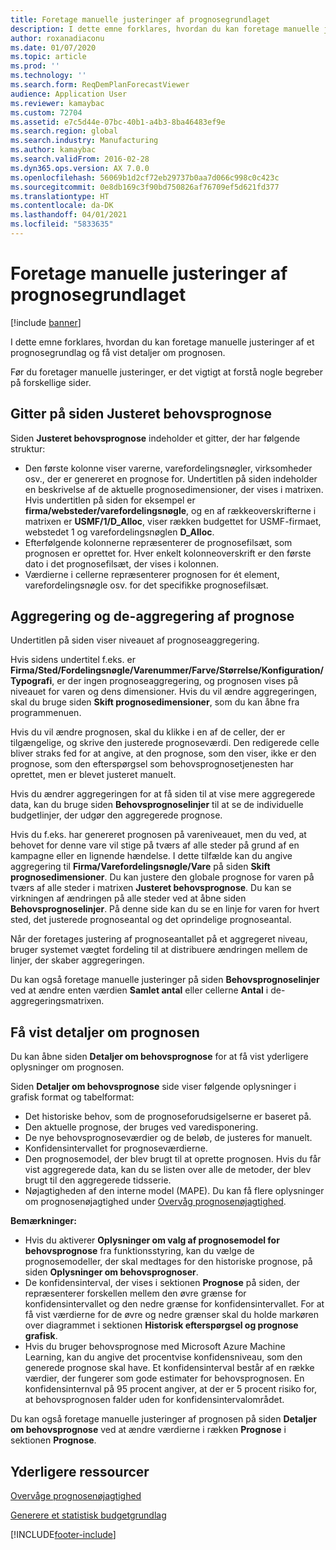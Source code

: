 ```yaml
---
title: Foretage manuelle justeringer af prognosegrundlaget
description: I dette emne forklares, hvordan du kan foretage manuelle justeringer af et prognosegrundlag og få vist detaljer om prognosen.
author: roxanadiaconu
ms.date: 01/07/2020
ms.topic: article
ms.prod: ''
ms.technology: ''
ms.search.form: ReqDemPlanForecastViewer
audience: Application User
ms.reviewer: kamaybac
ms.custom: 72704
ms.assetid: e7c5d44e-07bc-40b1-a4b3-8ba46483ef9e
ms.search.region: global
ms.search.industry: Manufacturing
ms.author: kamaybac
ms.search.validFrom: 2016-02-28
ms.dyn365.ops.version: AX 7.0.0
ms.openlocfilehash: 56069b1d2cf72eb29737b0aa7d066c998c0c423c
ms.sourcegitcommit: 0e8db169c3f90bd750826af76709ef5d621fd377
ms.translationtype: HT
ms.contentlocale: da-DK
ms.lasthandoff: 04/01/2021
ms.locfileid: "5833635"
---
```

# <a name="make-manual-adjustments-to-the-baseline-forecast"></a>Foretage manuelle justeringer af prognosegrundlaget

[!include [banner](../includes/banner.md)]

I dette emne forklares, hvordan du kan foretage manuelle justeringer af et prognosegrundlag og få vist detaljer om prognosen. 

Før du foretager manuelle justeringer, er det vigtigt at forstå nogle begreber på forskellige sider.

## <a name="grid-on-the-adjusted-demand-forecast-page"></a>Gitter på siden Justeret behovsprognose
Siden **Justeret behovsprognose** indeholder et gitter, der har følgende struktur:

-   Den første kolonne viser varerne, varefordelingsnøgler, virksomheder osv., der er genereret en prognose for. Undertitlen på siden indeholder en beskrivelse af de aktuelle prognosedimensioner, der vises i matrixen. Hvis undertitlen på siden for eksempel er **firma/websteder/varefordelingsnøgle**, og en af rækkeoverskrifterne i matrixen er **USMF/1/D\_Alloc**, viser rækken budgettet for USMF-firmaet, webstedet 1 og varefordelingsnøglen **D\_Alloc**.
-   Efterfølgende kolonnerne repræsenterer de prognosefilsæt, som prognosen er oprettet for. Hver enkelt kolonneoverskrift er den første dato i det prognosefilsæt, der vises i kolonnen.
-   Værdierne i cellerne repræsenterer prognosen for ét element, varefordelingsnøgle osv. for det specifikke prognosefilsæt.

## <a name="forecast-aggregation-and-de-aggregation"></a>Aggregering og de-aggregering af prognose
Undertitlen på siden viser niveauet af prognoseaggregering. 

Hvis sidens undertitel f.eks. er **Firma/Sted/Fordelingsnøgle/Varenummer/Farve/Størrelse/Konfiguration/Typografi**, er der ingen prognoseaggregering, og prognosen vises på niveauet for varen og dens dimensioner. Hvis du vil ændre aggregeringen, skal du bruge siden **Skift prognosedimensioner**, som du kan åbne fra programmenuen. 

Hvis du vil ændre prognosen, skal du klikke i en af de celler, der er tilgængelige, og skrive den justerede prognoseværdi. Den redigerede celle bliver straks fed for at angive, at den prognose, som den viser, ikke er den prognose, som den efterspørgsel som behovsprognosetjenesten har oprettet, men er blevet justeret manuelt. 

Hvis du ændrer aggregeringen for at få siden til at vise mere aggregerede data, kan du bruge siden **Behovsprognoselinjer** til at se de individuelle budgetlinjer, der udgør den aggregerede prognose. 

Hvis du f.eks. har genereret prognosen på vareniveauet, men du ved, at behovet for denne vare vil stige på tværs af alle steder på grund af en kampagne eller en lignende hændelse. I dette tilfælde kan du angive aggregering til **Firma/Varefordelingsnøgle/Vare** på siden **Skift prognosedimensioner**. Du kan justere den globale prognose for varen på tværs af alle steder i matrixen **Justeret behovsprognose**. Du kan se virkningen af ændringen på alle steder ved at åbne siden **Behovsprognoselinjer**. På denne side kan du se en linje for varen for hvert sted, det justerede prognoseantal og det oprindelige prognoseantal. 

Når der foretages justering af prognoseantallet på et aggregeret niveau, bruger systemet vægtet fordeling til at distribuere ændringen mellem de linjer, der skaber aggregeringen. 

Du kan også foretage manuelle justeringer på siden **Behovsprognoselinjer** ved at ændre enten værdien **Samlet antal** eller cellerne **Antal** i de-aggregeringsmatrixen.

## <a name="viewing-details-of-the-forecast"></a>Få vist detaljer om prognosen
Du kan åbne siden **Detaljer om behovsprognose** for at få vist yderligere oplysninger om prognosen. 

Siden **Detaljer om behovsprognose** side viser følgende oplysninger i grafisk format og tabelformat:

-   Det historiske behov, som de prognoseforudsigelserne er baseret på.
-   Den aktuelle prognose, der bruges ved varedisponering.
-   De nye behovsprognoseværdier og de beløb, de justeres for manuelt.
-   Konfidensintervallet for prognoseværdierne.
-   Den prognosemodel, der blev brugt til at oprette prognosen. Hvis du får vist aggregerede data, kan du se listen over alle de metoder, der blev brugt til den aggregerede tidsserie.
-   Nøjagtigheden af den interne model (MAPE). Du kan få flere oplysninger om prognosenøjagtighed under [Overvåg prognosenøjagtighed](monitor-forecast-accuracy.md).

**Bemærkninger:**

-   Hvis du aktiverer **Oplysninger om valg af prognosemodel for behovsprognose** fra funktionsstyring, kan du vælge de prognosemodeller, der skal medtages for den historiske prognose, på siden **Oplysninger om behovsprognoser**.
-   De konfidensinterval, der vises i sektionen **Prognose** på siden, der repræsenterer forskellen mellem den øvre grænse for konfidensintervallet og den nedre grænse for konfidensintervallet. For at få vist værdierne for de øvre og nedre grænser skal du holde markøren over diagrammet i sektionen **Historisk efterspørgsel og prognose grafisk**.
-   Hvis du bruger behovsprognose med Microsoft Azure Machine Learning, kan du angive det procentvise konfidensniveau, som den generede prognose skal have. Et konfidensinterval består af en række værdier, der fungerer som gode estimater for behovsprognosen. En konfidensinternval på 95 procent angiver, at der er 5 procent risiko for, at behovsprognosen falder uden for konfidensintervalområdet.

Du kan også foretage manuelle justeringer af prognosen på siden **Detaljer om behovsprognose** ved at ændre værdierne i rækken **Prognose** i sektionen **Prognose**.

<a name="additional-resources"></a>Yderligere ressourcer
--------

[Overvåge prognosenøjagtighed](monitor-forecast-accuracy.md)

[Generere et statistisk budgetgrundlag](generate-statistical-baseline-forecast.md)





[!INCLUDE[footer-include](../../includes/footer-banner.md)]